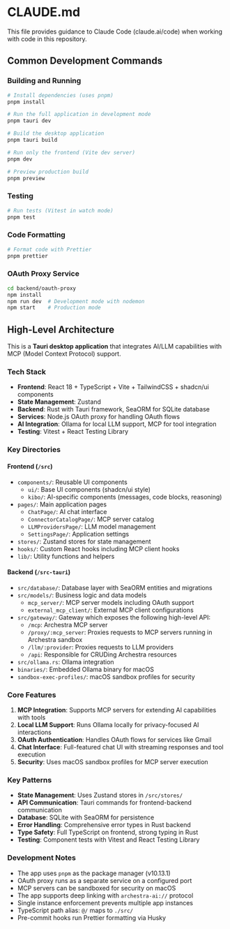 # CLAUDE.md

This file provides guidance to Claude Code (claude.ai/code) when working with code in this repository.

## Common Development Commands

### Building and Running

```bash
# Install dependencies (uses pnpm)
pnpm install

# Run the full application in development mode
pnpm tauri dev

# Build the desktop application
pnpm tauri build

# Run only the frontend (Vite dev server)
pnpm dev

# Preview production build
pnpm preview
```

### Testing

```bash
# Run tests (Vitest in watch mode)
pnpm test
```

### Code Formatting

```bash
# Format code with Prettier
pnpm prettier
```

### OAuth Proxy Service

```bash
cd backend/oauth-proxy
npm install
npm run dev  # Development mode with nodemon
npm start    # Production mode
```

## High-Level Architecture

This is a **Tauri desktop application** that integrates AI/LLM capabilities with MCP (Model Context Protocol) support.

### Tech Stack

- **Frontend**: React 18 + TypeScript + Vite + TailwindCSS + shadcn/ui components
- **State Management**: Zustand
- **Backend**: Rust with Tauri framework, SeaORM for SQLite database
- **Services**: Node.js OAuth proxy for handling OAuth flows
- **AI Integration**: Ollama for local LLM support, MCP for tool integration
- **Testing**: Vitest + React Testing Library

### Key Directories

#### Frontend (`/src`)

- `components/`: Reusable UI components
  - `ui/`: Base UI components (shadcn/ui style)
  - `kibo/`: AI-specific components (messages, code blocks, reasoning)
- `pages/`: Main application pages
  - `ChatPage/`: AI chat interface
  - `ConnectorCatalogPage/`: MCP server catalog
  - `LLMProvidersPage/`: LLM model management
  - `SettingsPage/`: Application settings
- `stores/`: Zustand stores for state management
- `hooks/`: Custom React hooks including MCP client hooks
- `lib/`: Utility functions and helpers

#### Backend (`/src-tauri`)

- `src/database/`: Database layer with SeaORM entities and migrations
- `src/models/`: Business logic and data models
  - `mcp_server/`: MCP server models including OAuth support
  - `external_mcp_client/`: External MCP client configurations
- `src/gateway/`: Gateway which exposes the following high-level API:
  - `/mcp`: Archestra MCP server
  - `/proxy/:mcp_server`: Proxies requests to MCP servers running in Archestra sandbox
  - `/llm/:provider`: Proxies requests to LLM providers
  - `/api`: Responsible for CRUDing Archestra resources
- `src/ollama.rs`: Ollama integration
- `binaries/`: Embedded Ollama binary for macOS
- `sandbox-exec-profiles/`: macOS sandbox profiles for security

### Core Features

1. **MCP Integration**: Supports MCP servers for extending AI capabilities with tools
2. **Local LLM Support**: Runs Ollama locally for privacy-focused AI interactions
3. **OAuth Authentication**: Handles OAuth flows for services like Gmail
4. **Chat Interface**: Full-featured chat UI with streaming responses and tool execution
5. **Security**: Uses macOS sandbox profiles for MCP server execution

### Key Patterns

- **State Management**: Uses Zustand stores in `/src/stores/`
- **API Communication**: Tauri commands for frontend-backend communication
- **Database**: SQLite with SeaORM for persistence
- **Error Handling**: Comprehensive error types in Rust backend
- **Type Safety**: Full TypeScript on frontend, strong typing in Rust
- **Testing**: Component tests with Vitest and React Testing Library

### Development Notes

- The app uses `pnpm` as the package manager (v10.13.1)
- OAuth proxy runs as a separate service on a configured port
- MCP servers can be sandboxed for security on macOS
- The app supports deep linking with `archestra-ai://` protocol
- Single instance enforcement prevents multiple app instances
- TypeScript path alias: `@/` maps to `./src/`
- Pre-commit hooks run Prettier formatting via Husky
